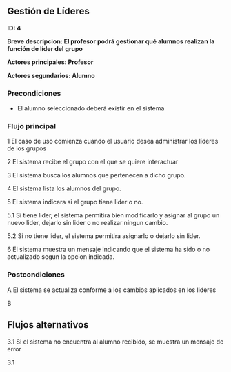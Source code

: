 ## Gestión de Líderes

**ID: 4**

**Breve descripcion: El profesor podrá gestionar qué alumnos realizan la función de líder del grupo** 

**Actores principales: Profesor**

**Actores segundarios: Alumno**

### Precondiciones

* El alumno seleccionado deberá existir en el sistema

### Flujo principal

1 El caso de uso comienza cuando el usuario desea administrar los líderes de los grupos

2 El sistema recibe el grupo con el que se quiere interactuar

3 El sistema busca los alumnos que pertenecen a dicho grupo.

4 El sistema lista los alumnos del grupo.

5 El sistema indicara si el grupo tiene lider o no.

5.1 Si tiene lider, el sistema permitira bien modificarlo y asignar al grupo un nuevo lider, dejarlo sin lider o no realizar ningun cambio.

5.2 Si no tiene lider, el sistema permitira asignarlo o dejarlo sin lider.

6 El sistema muestra un mensaje indicando que el sistema ha sido o no actualizado segun la opcion indicada.

### Postcondiciones

A El sistema se actualiza conforme a los cambios aplicados en los lideres

B 
 

## Flujos alternativos

3.1 Si el sistema no encuentra al alumno recibido, se muestra un mensaje de error

3.1 